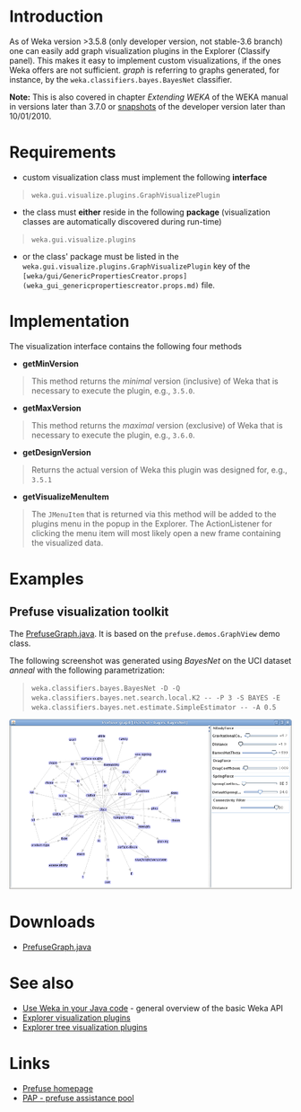 

# Introduction
As of Weka version >3.5.8 (only developer version, not stable-3.6 branch) one can easily add graph visualization plugins in the Explorer (Classify panel). This makes it easy to implement custom visualizations, if the ones Weka offers are not sufficient. *graph* is referring to graphs generated, for instance, by the `weka.classifiers.bayes.BayesNet` classifier.

**Note:** This is also covered in chapter *Extending WEKA* of the WEKA manual in versions later than 3.7.0 or [snapshots](../snapshots.md) of the developer version later than 10/01/2010.

# Requirements
* custom visualization class must implement the following **interface**
> `weka.gui.visualize.plugins.GraphVisualizePlugin`
* the class must **either** reside in the following **package** (visualization classes are automatically discovered during run-time)
> `weka.gui.visualize.plugins`
* or the class' package must be listed in the `weka.gui.visualize.plugins.GraphVisualizePlugin` key of the `[weka/gui/GenericPropertiesCreator.props](weka_gui_genericpropertiescreator.props.md)` file.

# Implementation
The visualization interface contains the following four methods

* **getMinVersion**
> This method returns the *minimal* version (inclusive) of Weka that is necessary to execute the plugin, e.g., `3.5.0`.
* **getMaxVersion**
> This method returns the *maximal* version (exclusive) of Weka that is necessary to execute the plugin, e.g., `3.6.0`.
* **getDesignVersion**
> Returns the actual version of Weka this plugin was designed for, e.g., `3.5.1`
* **getVisualizeMenuItem**
> The `JMenuItem` that is returned via this method will be added to the plugins menu in the popup in the Explorer. The ActionListener for clicking the menu item will most likely open a new frame containing the visualized data.

# Examples
## Prefuse visualization toolkit
The [PrefuseGraph.java](../files/PrefuseGraph.java). It is based on the `prefuse.demos.GraphView` demo class.

The following screenshot was generated using *BayesNet* on the UCI dataset *anneal* with the following parametrization:

> `weka.classifiers.bayes.BayesNet -D -Q weka.classifiers.bayes.net.search.local.K2 -- -P 3 -S BAYES -E weka.classifiers.bayes.net.estimate.SimpleEstimator -- -A 0.5`

![Screenshot](../img/PrefuseGraph.png)

# Downloads
* [PrefuseGraph.java](../files/PrefuseGraph.java)

# See also
* [Use Weka in your Java code](../use_weka_in_your_java_code.md) - general overview of the basic Weka API
* [Explorer visualization plugins](explorer_visualization_plugins.md)
* [Explorer tree visualization plugins](explorer_tree_visualization_plugins.md)

# Links
* [Prefuse homepage](http://prefuse.org/)
* [PAP - prefuse assistance pool](http://goosebumps4all.net/34all/bb/forumdisplay.php?fid=18)
